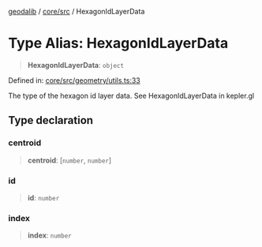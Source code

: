 [geodalib](../../../modules.md) / [core/src](../index.md) / HexagonIdLayerData

# Type Alias: HexagonIdLayerData

> **HexagonIdLayerData**: `object`

Defined in: [core/src/geometry/utils.ts:33](https://github.com/GeoDaCenter/geoda-lib/blob/dd0b55e88e7fa62fd12212664ac5233e391d8b71/js/packages/core/src/geometry/utils.ts#L33)

The type of the hexagon id layer data. See HexagonIdLayerData in kepler.gl

## Type declaration

### centroid

> **centroid**: \[`number`, `number`\]

### id

> **id**: `number`

### index

> **index**: `number`

